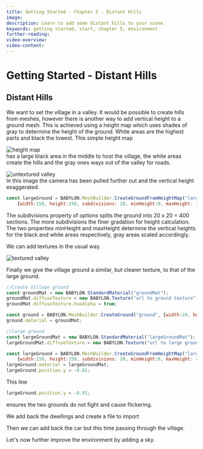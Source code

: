 ```yaml
---
title: Getting Started - Chapter 5 - Distant Hills
image: 
description: Learn to add some distant hills to your scene.
keywords: getting started, start, chapter 5, environment
further-reading:
video-overview:
video-content:
---
```


# Getting Started - Distant Hills

## Distant Hills
We want to set the village in a valley. It would be possible to create hills from meshes, however there is another way to add vertical height to a ground mesh. This is achieved using a height map which uses shades of gray to determine the height of the ground. White areas are the highest parts and black the lowest.
This simple height map

![height map](/img/getstarted/villageheightmap.png)  
has a large black area in the middle to host the village, the white areas create the hills and the gray ones ways out of the valley for roads.

![untextured valley](/img/getstarted/valley1.png)  
In this image the camera has been pulled further out and the vertical height exaggerated.

```javascript
const largeGround = BABYLON.MeshBuilder.CreateGroundFromHeightMap("largeGround", "url to height map", 
    {width:150, height:150, subdivisions: 20, minHeight:0, maxHeight: 10});
```

The subdivisions property of *options* splits the ground into 20 x 20 = 400 sections. The more subdivisions the finer gradation for height calculation. The two properties minHeight and maxHeight determine the vertical heights for the black and white areas respectively, gray areas scaled accordingly.

<Playground id="#KBS9I5#39" title="Basic Height Map" description="Create terrain from a plane with a height map." image="/img/playgroundsAndNMEs/gettingStartedDistantHills1.jpg"/>

We can add textures in the usual way.

![textured valley](/img/getstarted/valley2.png)  

<Playground id="#KBS9I5#40" title="Height Map With Texture" description="Add a texture to your terrain." image="/img/playgroundsAndNMEs/gettingStartedDistantHills2.jpg"/>

Finally we give the village ground a similar, but clearer texture, to that of the large ground.

```javascript
//Create Village ground
const groundMat = new BABYLON.StandardMaterial("groundMat");
groundMat.diffuseTexture = new BABYLON.Texture("url to ground texture");
groundMat.diffuseTexture.hasAlpha = true;

const ground = BABYLON.MeshBuilder.CreateGround("ground", {width:24, height:24});
ground.material = groundMat;

//large ground
const largeGroundMat = new BABYLON.StandardMaterial("largeGroundMat");
largeGroundMat.diffuseTexture = new BABYLON.Texture("url to large ground texture");

const largeGround = BABYLON.MeshBuilder.CreateGroundFromHeightMap("largeGround", "url to heightmap", 
    {width:150, height:150, subdivisions: 20, minHeight:0, maxHeight: 4});
largeGround.material = largeGroundMat;
largeGround.position.y = -0.01;
```

This line
```javascript
largeGround.position.y = -0.01;
```
ensures the two grounds do not fight and cause flickering.

<Playground id="#KBS9I5#85" title="Layering Textures" description="Add a clearer texture to the area within the village." image="/img/playgroundsAndNMEs/gettingStartedDistantHills3.jpg"/>

We add back the dwellings and create a file to import

<Playground id="#KBS9I5#86" title="Adding The Dwellings" description="Add the dwellings back into the village scene." image="/img/playgroundsAndNMEs/gettingStartedDistantHills4.jpg"/>

Then we can add back the car but this time passing through the village.

<Playground id="#KBS9I5#87" title="Adding The Car" description="Add the animating car back into the village scene." image="/img/playgroundsAndNMEs/gettingStartedDistantHills5.jpg"/>

Let's now further improve the environment by adding a sky.
